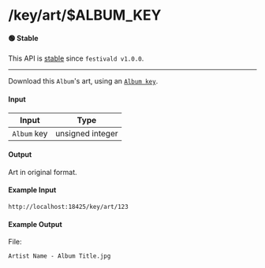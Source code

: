 # /key/art/$ALBUM_KEY

#### 🟢 Stable
This API is [stable](../../api-stability/marker.md) since `festivald v1.0.0`.

---

Download this `Album`'s art, using an [`Album key`](../../common-objects/key.md).

#### Input
| Input       | Type             |
|-------------|------------------|
| `Album` key | unsigned integer |

#### Output
Art in original format.

#### Example Input
```http
http://localhost:18425/key/art/123
```

#### Example Output
File:
```plaintext
Artist Name - Album Title.jpg
```
